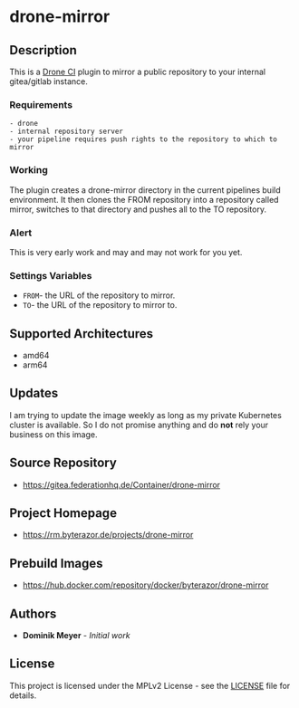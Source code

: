 # drone-mirror


## Description

This is a [Drone CI](https://www.drone.io/) plugin to mirror a public repository to your internal gitea/gitlab instance.

### Requirements
    - drone
    - internal repository server
    - your pipeline requires push rights to the repository to which to mirror

### Working

The plugin creates a drone-mirror directory in the current pipelines build environment.
It then clones the FROM repository into a repository called mirror, switches to that 
directory and pushes all to the TO repository. 

### Alert

This is very early work and may and may not work for you yet.

### Settings Variables

- ```FROM```- the URL of the repository to mirror.  
- ```TO```- the URL of the repository to mirror to.

## Supported Architectures
- amd64
- arm64

## Updates

I am trying to update the image weekly as long as my private Kubernetes cluster is available. So I do not promise anything and do **not** rely 
your business on this image.


## Source Repository

* https://gitea.federationhq.de/Container/drone-mirror

## Project Homepage

* https://rm.byterazor.de/projects/drone-mirror


## Prebuild Images

* https://hub.docker.com/repository/docker/byterazor/drone-mirror

## Authors

* **Dominik Meyer** - *Initial work* 

## License

This project is licensed under the MPLv2 License - see the [LICENSE](LICENSE) file for details.
